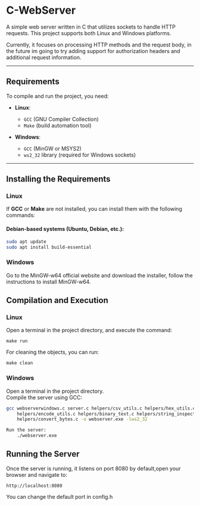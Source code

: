 # C-WebServer

A simple web server written in C that utilizes sockets to handle HTTP requests. This project supports both Linux and Windows platforms.

Currently, it focuses on processing HTTP methods and the request body, in the future im going to try adding support for authorization headers and additional request information.

---

## Requirements

To compile and run the project, you need:

- **Linux**:
   - `GCC` (GNU Compiler Collection)
   - `Make` (build automation tool)

- **Windows**:
   - `GCC` (MinGW or MSYS2)
   - `ws2_32` library (required for Windows sockets)

---

## Installing the Requirements

### **Linux**
If **GCC** or **Make** are not installed, you can install them with the following commands:

#### Debian-based systems (Ubuntu, Debian, etc.):
```bash
sudo apt update
sudo apt install build-essential
```
### **Windows**

Go to the MinGW-w64 official website and download the installer, follow the instructions to install MinGW-w64.

## Compilation and Execution

### **Linux**

Open a terminal in the project directory, and execute the command: 

    make run

For cleaning the objects, you can run:

    make clean

### **Windows**

Open a terminal in the project directory.  
Compile the server using GCC:
```bash
gcc webserverwindows.c server.c helpers/csv_utils.c helpers/hex_utils.c 
    helpers/encode_utils.c helpers/binary_text.c helpers/string_inspect.c 
    helpers/convert_bytes.c -o webserver.exe -lws2_32

Run the server:
    ./webserver.exe
```

## Running the Server

Once the server is running, it listens on port 8080 by default,open your browser and navigate to:

    http://localhost:8080

You can change the default port in config.h
